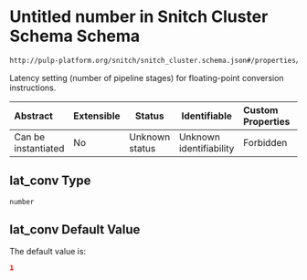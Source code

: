 # Untitled number in Snitch Cluster Schema Schema

```txt
http://pulp-platform.org/snitch/snitch_cluster.schema.json#/properties/lat_conv
```

Latency setting (number of pipeline stages) for floating-point conversion instructions.


| Abstract            | Extensible | Status         | Identifiable            | Custom Properties | Additional Properties | Access Restrictions | Defined In                                                                        |
| :------------------ | ---------- | -------------- | ----------------------- | :---------------- | --------------------- | ------------------- | --------------------------------------------------------------------------------- |
| Can be instantiated | No         | Unknown status | Unknown identifiability | Forbidden         | Allowed               | none                | [snitch_cluster.schema.json\*](snitch_cluster.schema.json "open original schema") |

## lat_conv Type

`number`

## lat_conv Default Value

The default value is:

```json
1
```
